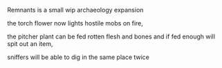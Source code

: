 Remnants is a small wip archaeology expansion


the torch flower now lights hostile mobs on fire,

the pitcher plant can be fed rotten flesh and bones and if fed enough will spit out an item,

sniffers will be able to dig in the same place twice
